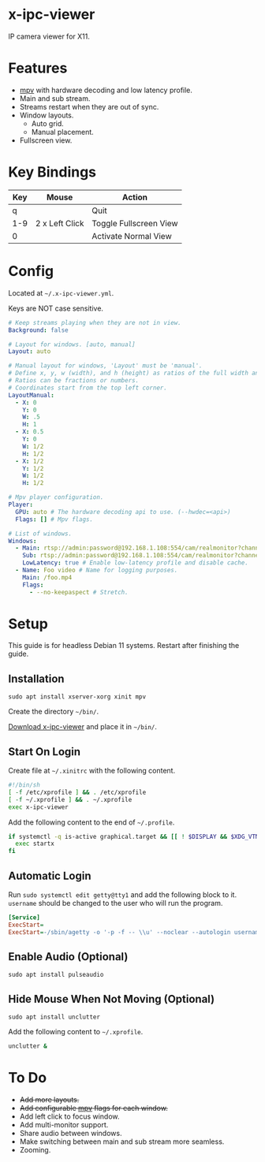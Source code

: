 # x-ipc-viewer

IP camera viewer for X11.

# Features

- [mpv](https://mpv.io) with hardware decoding and low latency profile.
- Main and sub stream.
- Streams restart when they are out of sync.
- Window layouts.
  - Auto grid.
  - Manual placement.
- Fullscreen view.

# Key Bindings

| Key | Mouse          | Action                 |
| --- | -------------- | ---------------------- |
| q   |                | Quit                   |
| 1-9 | 2 x Left Click | Toggle Fullscreen View |
| 0   |                | Activate Normal View   |

# Config

Located at `~/.x-ipc-viewer.yml`.

Keys are NOT case sensitive.

```yaml
# Keep streams playing when they are not in view.
Background: false

# Layout for windows. [auto, manual]
Layout: auto

# Manual layout for windows, 'Layout' must be 'manual'.
# Define x, y, w (width), and h (height) as ratios of the full width and height.
# Ratios can be fractions or numbers.
# Coordinates start from the top left corner.
LayoutManual:
  - X: 0
    Y: 0
    W: .5
    H: 1
  - X: 0.5
    Y: 0
    W: 1/2
    H: 1/2
  - X: 1/2
    Y: 1/2
    W: 1/2
    H: 1/2

# Mpv player configuration.
Player:
  GPU: auto # The hardware decoding api to use. (--hwdec=<api>)
  Flags: [] # Mpv flags.

# List of windows.
Windows:
  - Main: rtsp://admin:password@192.168.1.108:554/cam/realmonitor?channel=1&subtype=0 # Main stream used in fullscreen and/or normal view.
    Sub: rtsp://admin:password@192.168.1.108:554/cam/realmonitor?channel=1&subtype=1 # Sub stream used in normal view. (optional)
    LowLatency: true # Enable low-latency profile and disable cache.
  - Name: Foo video # Name for logging purposes.
    Main: /foo.mp4
    Flags:
      - --no-keepaspect # Stretch.
```

# Setup

This guide is for headless Debian 11 systems. Restart after finishing the guide.

## Installation

```
sudo apt install xserver-xorg xinit mpv
```

Create the directory `~/bin/`.

[Download x-ipc-viewer](https://github.com/ItsNotGoodName/x-ipc-viewer/releases) and place it in `~/bin/`.

## Start On Login

Create file at `~/.xinitrc` with the following content.

```sh
#!/bin/sh
[ -f /etc/xprofile ] && . /etc/xprofile
[ -f ~/.xprofile ] && . ~/.xprofile
exec x-ipc-viewer
```

Add the following content to the end of `~/.profile`.

```sh
if systemctl -q is-active graphical.target && [[ ! $DISPLAY && $XDG_VTNR -eq 1 ]]; then
  exec startx
fi
```

## Automatic Login

Run `sudo systemctl edit getty@tty1` and add the following block to it.
`username` should be changed to the user who will run the program.

```ini
[Service]
ExecStart=
ExecStart=-/sbin/agetty -o '-p -f -- \\u' --noclear --autologin username %I $TERM
```

## Enable Audio (Optional)

```shell
sudo apt install pulseaudio
```

## Hide Mouse When Not Moving (Optional)

```shell
sudo apt install unclutter
```

Add the following content to `~/.xprofile`.

```sh
unclutter &
```

# To Do

- ~~Add more layouts.~~
- ~~Add configurable [mpv](https://mpv.io) flags for each window.~~
- Add left click to focus window.
- Add multi-monitor support.
- Share audio between windows.
- Make switching between main and sub stream more seamless.
- Zooming.
